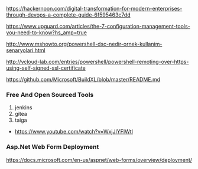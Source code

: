 
https://hackernoon.com/digital-transformation-for-modern-enterprises-through-devops-a-complete-guide-6f595463c7dd

https://www.upguard.com/articles/the-7-configuration-management-tools-you-need-to-know?hs_amp=true

http://www.mshowto.org/powershell-dsc-nedir-ornek-kullanim-senaryolari.html

http://vcloud-lab.com/entries/powershell/powershell-remoting-over-https-using-self-signed-ssl-certificate


https://github.com/Microsoft/BuildXL/blob/master/README.md

### __Free And Open Sourced Tools__

1. jenkins
2. gitea
3. taiga

- https://www.youtube.com/watch?v=WxjJlYFIWtI

### 


### Asp.Net Web Form Deployment

https://docs.microsoft.com/en-us/aspnet/web-forms/overview/deployment/
